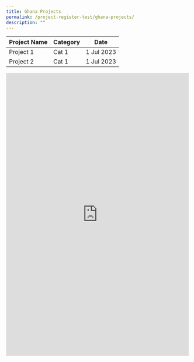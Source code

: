 ```yaml
---
title: Ghana Projects
permalink: /project-register-test/ghana-projects/
description: ""
---
```

|**Project Name**| **Category** |**Date**|
| --- | --- | --- |
| Project 1  | Cat 1   | 1 Jul 2023     |
| Project 2  | Cat 1   | 1 Jul 2023     |

<iframe allow="autoplay; clipboard-write; encrypted-media; picture-in-picture; web-share" allowfullscreen="true" frameborder="0" scrolling="no" style="border:none;overflow:hidden" height="772" width="500" src="https://www.facebook.com/plugins/post.php?href=https%3A%2F%2Fwww.facebook.com%2FPSDSingapore%2Fposts%2Fpfbid0iMSBZLnoW7kV7ku394rFckhoyvEFvSext3LGKnr4MU7nbiQSF3dbifNAvHAfmAzdl&amp;show_text=true&amp;width=500"></iframe>